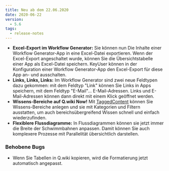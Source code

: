```yaml
---
title: Neu ab dem 22.06.2020
date: 2020-06-22
version:
  - 5.6
tags:
  - release-notes
---
```


- **Excel-Export im Workflow Generator:** Sie können nun Die Inhalte einer Workflow Generator-App in eine Excel-Datei exportieren. Wenn der Excel-Export angeschaltet wurde, können Sie die Übersichtstabelle einer App als Excel-Datei speichern. KeyUser können in der Konfiguration einer Workflow Generator-App den Excel-Export für diese App an- und ausschalten.
- **Links, Links, Links:** Im Workflow Generator sind zwei neue Feldtypen dazu gekommen: mit dem Feldtyp "Link" können Sie Links in Apps speichern, mit dem Feldtyp "E-Mail"... E-Mail-Adressen. Links und E-Mail-Adressen können dann direkt mit einem Klick geöffnet werden.
- **Wissens-Bereiche auf Q.wiki Now!** Mit [TaggedContent](https://www.modell-aachen.de/de/managementberatung/wissensmanagement 'Tagged Content') können Sie Wissens-Bereiche anlegen und sie mit Kategorien und Filtern ausstatten, um auch bereichsübergreifend Wissen schnell und einfach wiederzufinden.
- **Flexiblere Flussdiagramme:** In Flussdiagrammen können sie jetzt immer die Breite der Schwimmbahnen anpassen. Damit können Sie auch komplexere Prozesse mit Parallelität übersichtlich darstellen.

### Behobene Bugs

- Wenn Sie Tabellen in Q.wiki kopieren, wird die Formatierung jetzt automatisch angepasst.
